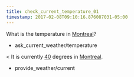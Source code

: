```yaml
---
title: check_current_temperature_01
timestamp: 2017-02-08T09:10:16.876087031-05:00
---
```


What is the temperature in [Montreal](city)?
* ask_current_weather/temperature

< It is currently [40](temperature) degrees in [Montreal](city).
* provide_weather/current
